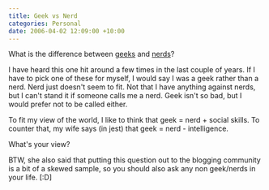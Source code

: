 ```yaml
---
title: Geek vs Nerd
categories: Personal
date: 2006-04-02 12:09:00 +10:00
---
```


What is the difference between [geeks][0] and [nerds][1]?

I have heard this one hit around a few times in the last couple of years. If I have to pick one of these for myself, I would say I was a geek rather than a nerd. Nerd just doesn't seem to fit. Not that I have anything against nerds, but I can't stand it if someone calls me a nerd. Geek isn't so bad, but I would prefer not to be called either.

To fit my view of the world, I like to think that geek = nerd + social skills. To counter that, my wife says (in jest) that geek = nerd - intelligence.

What's your view?

BTW, she also said that putting this question out to the blogging community is a bit of a skewed sample, so you should also ask any non geek/nerds in your life. [:D]

[0]: http://www.google.com.au/search?hl=en&amp;q=define%3A+geek&amp;btnG=Search&amp;meta=
[1]: http://www.google.com.au/search?hl=en&amp;q=define%3A+nerd&amp;meta=
